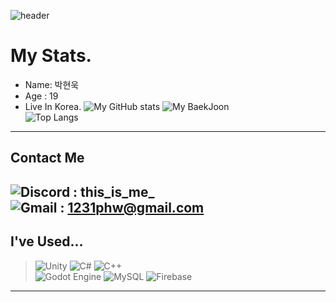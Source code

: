 ![header](https://capsule-render.vercel.app/api?type=waving&color=gradient&height=260&section=header&text=Welcome%20To%20My%20Page&fontSize=70&animation=fadeIn)
# My Stats.
- Name: 박현욱
- Age : 19
- Live In Korea.
![My GitHub stats](https://github-readme-stats.vercel.app/api?username=gusdnr1231&count_private=true) ![My BaekJoon](http://mazassumnida.wtf/api/v2/generate_badge?boj=gusdnr1112)
<br> ![Top Langs](https://github-readme-stats.vercel.app/api/top-langs/?username=gusdnr1231)
---

## **Contact Me**
![Discord](https://img.shields.io/badge/Discord-%235865F2.svg?style=for-the-badge&logo=discord&logoColor=white) : this_is_me_ <br>
![Gmail](https://img.shields.io/badge/Gmail-D14836?style=for-the-badge&logo=gmail&logoColor=white) : 1231phw@gmail.com <br>
---

## **I've Used...**
> ![Unity](https://img.shields.io/badge/unity-%23000000.svg?style=for-the-badge&logo=unity&logoColor=white)
> ![C#](https://img.shields.io/badge/c%23-%23239120.svg?style=for-the-badge&logo=csharp&logoColor=white) 
> ![C++](https://img.shields.io/badge/c++-%2300599C.svg?style=for-the-badge&logo=c%2B%2B&logoColor=white) <br>
> ![Godot Engine](https://img.shields.io/badge/GODOT-%23FFFFFF.svg?style=for-the-badge&logo=godot-engine)
> ![MySQL](https://img.shields.io/badge/mysql-4479A1.svg?style=for-the-badge&logo=mysql&logoColor=white)
> ![Firebase](https://img.shields.io/badge/firebase-%23039BE5.svg?style=for-the-badge&logo=firebase)
---
